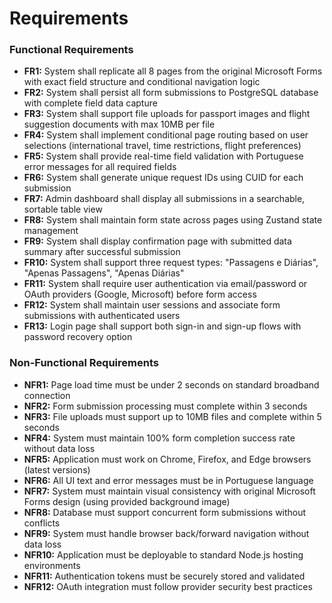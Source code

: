 # Requirements

### Functional Requirements

- **FR1:** System shall replicate all 8 pages from the original Microsoft Forms with exact field structure and conditional navigation logic
- **FR2:** System shall persist all form submissions to PostgreSQL database with complete field data capture
- **FR3:** System shall support file uploads for passport images and flight suggestion documents with max 10MB per file
- **FR4:** System shall implement conditional page routing based on user selections (international travel, time restrictions, flight preferences)
- **FR5:** System shall provide real-time field validation with Portuguese error messages for all required fields
- **FR6:** System shall generate unique request IDs using CUID for each submission
- **FR7:** Admin dashboard shall display all submissions in a searchable, sortable table view
- **FR8:** System shall maintain form state across pages using Zustand state management
- **FR9:** System shall display confirmation page with submitted data summary after successful submission
- **FR10:** System shall support three request types: "Passagens e Diárias", "Apenas Passagens", "Apenas Diárias"
- **FR11:** System shall require user authentication via email/password or OAuth providers (Google, Microsoft) before form access
- **FR12:** System shall maintain user sessions and associate form submissions with authenticated users
- **FR13:** Login page shall support both sign-in and sign-up flows with password recovery option

### Non-Functional Requirements

- **NFR1:** Page load time must be under 2 seconds on standard broadband connection
- **NFR2:** Form submission processing must complete within 3 seconds
- **NFR3:** File uploads must support up to 10MB files and complete within 5 seconds
- **NFR4:** System must maintain 100% form completion success rate without data loss
- **NFR5:** Application must work on Chrome, Firefox, and Edge browsers (latest versions)
- **NFR6:** All UI text and error messages must be in Portuguese language
- **NFR7:** System must maintain visual consistency with original Microsoft Forms design (using provided background image)
- **NFR8:** Database must support concurrent form submissions without conflicts
- **NFR9:** System must handle browser back/forward navigation without data loss
- **NFR10:** Application must be deployable to standard Node.js hosting environments
- **NFR11:** Authentication tokens must be securely stored and validated
- **NFR12:** OAuth integration must follow provider security best practices
